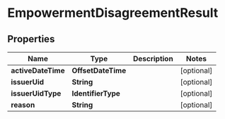 

# EmpowermentDisagreementResult


## Properties

| Name | Type | Description | Notes |
|------------ | ------------- | ------------- | -------------|
|**activeDateTime** | **OffsetDateTime** |  |  [optional] |
|**issuerUid** | **String** |  |  [optional] |
|**issuerUidType** | **IdentifierType** |  |  [optional] |
|**reason** | **String** |  |  [optional] |



